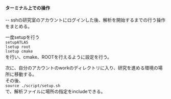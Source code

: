 #### ターミナル上での操作  
-- sshの研究室のアカウントにログインした後、解析を開始するまでの行う操作をまとめる。  

一度setupを行う  
`setupATLAS`  
`lsetup root`  
`lsetup cmake`  
を行い、cmake、ROOTを行えるように設定を行う。  

次に、自分のアカウントのworkのディレクトリに入り、研究を進める環境の場所に移動する。  
その後、  
`source ./script/setup.sh`  
で、解析ファイルに場所の指定をincludeできる。  
